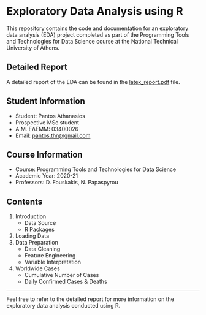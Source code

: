 # Exploratory Data Analysis using R

This repository contains the code and documentation for an exploratory data analysis (EDA) project completed as part of the Programming Tools and Technologies for Data Science course at the National Technical University of Athens.

## Detailed Report

A detailed report of the EDA can be found in the [latex_report.pdf](latex_report.pdf) file.

## Student Information

- Student: Pantos Athanasios
- Prospective MSc student
- Α.Μ. Ε∆ΕΜΜ: 03400026
- Email: pantos.thn@gmail.com

## Course Information

- Course: Programming Tools and Technologies for Data Science
- Academic Year: 2020-21
- Professors: D. Fouskakis, N. Papaspyrou

## Contents

1. Introduction
    - Data Source
    - R Packages
2. Loading Data
3. Data Preparation
    - Data Cleaning
    - Feature Engineering
    - Variable Interpretation
4. Worldwide Cases
    - Cumulative Number of Cases
    - Daily Confirmed Cases & Deaths

---

Feel free to refer to the detailed report for more information on the exploratory data analysis conducted using R.
